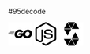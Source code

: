 #95decode

<img src="https://github.com/95decode/95decode/blob/main/icon/go.svg">
<img src="https://github.com/95decode/95decode/blob/main/icon/nodedotjs.svg">
<img src="https://github.com/95decode/95decode/blob/main/icon/solidity.svg">
